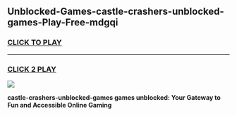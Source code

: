 
## Unblocked-Games-castle-crashers-unblocked-games-Play-Free-mdgqi
<h3>
<a href="https://premium76.site?title=castle-crashers-unblocked-games&ref=18A1">CLICK TO PLAY</a></h3>
<hr>

<h3>
<a href="https://premium76.site?title=castle-crashers-unblocked-games&ref=18A1">CLICK 2 PLAY</a>
  
</h3>

<a href="https://premium76.site?title=castle-crashers-unblocked-games&ref=18A1"><img src="https://clearcache.store/games.png"></a>


**castle-crashers-unblocked-games games unblocked: Your Gateway to Fun and Accessible Online Gaming**
